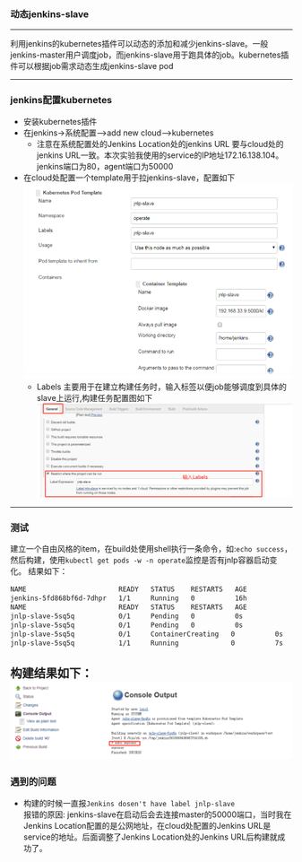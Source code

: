 ### 动态jenkins-slave
---

利用jenkins的kubernetes插件可以动态的添加和减少jenkins-slave。一般jenkins-master用户调度job，而jenkins-slave用于跑具体的job。kubernetes插件可以根据job需求动态生成jenkins-slave pod

---
### jenkins配置kubernetes
- 安装kubernetes插件
- 在jenkins->系统配置-->add new cloud-->kubernetes
  - 注意在系统配置处的Jenkins Location处的jenkins URL 要与cloud处的jenkins URL一致。本次实验我使用的service的IP地址172.16.138.104。jenkins端口为80，agent端口为50000
- 在cloud处配置一个template用于拉jenkins-slave，配置如下
  ![template pod](https://github.com/salarst/note/blob/master/img/tempPod.png)
  - Labels 主要用于在建立构建任务时，输入标签以便job能够调度到具体的slave上运行,构建任务配置图如下
    ![1](https://github.com/salarst/note/blob/master/img/macthLabels.png)
---
### 测试
建立一个自由风格的item，在build处使用shell执行一条命令，如:```echo success```，然后构建，使用```kubectl get pods -w -n operate```监控是否有jnlp容器启动变化。
结果如下：
```[root@k8s-master manifests]# kubectl get pods -n operate -w
NAME                       READY   STATUS    RESTARTS   AGE
jenkins-5fd868bf6d-7dhpr   1/1     Running   0          16h
NAME                       READY   STATUS    RESTARTS   AGE
jnlp-slave-5sq5q           0/1     Pending   0          0s
jnlp-slave-5sq5q           0/1     Pending   0          0s
jnlp-slave-5sq5q           0/1     ContainerCreating   0          0s
jnlp-slave-5sq5q           1/1     Running             0          7s
```
构建结果如下：
![2](https://github.com/salarst/note/blob/master/img/buildRes.png)
---
### 遇到的问题
- 构建的时候一直报`Jenkins dosen't have label jnlp-slave`<br>
报错的原因: jenkins-slave在启动后会去连接master的50000端口，当时我在Jenkins Location配置的是公网地址，在cloud处配置的Jenkins URL是service的地址。后面调整了Jenkins Location处的Jenkins URL后构建就成功了。
